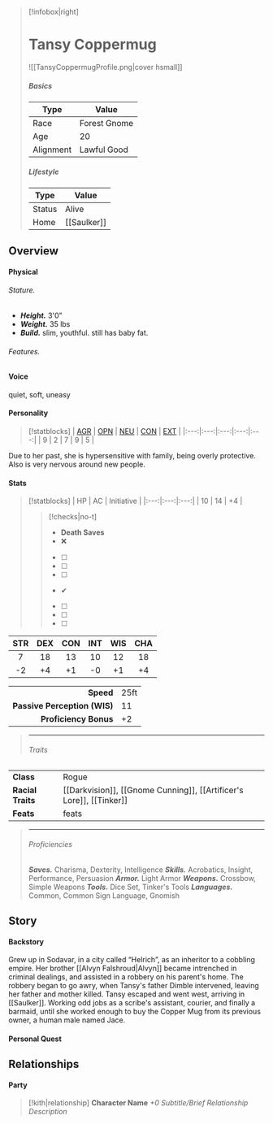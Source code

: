 > [!infobox|right]
> # Tansy Coppermug
> ![[TansyCoppermugProfile.png|cover hsmall]]
> 
> ##### Basics
> | Type | Value |
> | ---- | ---- |
> | Race | Forest Gnome |
> | Age | 20 |
> | Alignment | Lawful Good |
> 
> ##### Lifestyle
> | Type | Value |
> | ---- | ---- |
> | Status | Alive |
> | Home | [[Saulker]] |

## Overview
#### Physical
###### Stature.
- ***Height.*** 3'0"
- ***Weight.*** 35 lbs
- ***Build.*** slim, youthful. still has baby fat. 

###### Features.

#### Voice
quiet, soft, uneasy
#### Personality
> [!statblocks]
> | [AGR](https://www.psychologytoday.com/ca/basics/agreeableness) | [OPN](https://www.psychologytoday.com/ca/basics/openness) | [NEU](https://www.psychologytoday.com/ca/basics/neuroticism) | [CON](https://www.psychologytoday.com/ca/basics/conscientiousness) | [EXT](https://www.psychologytoday.com/ca/basics/extroversion) |
|:---:|:---:|:---:|:---:|:---:|
| 9 | 2 | 7 | 9 | 5 |

Due to her past, she is hypersensitive with family, being overly protective. Also is very nervous around new people.
#### Stats
> [!statblocks]
| HP | AC | Initiative |
|:---:|:---:|:---:|
| 10 | 14 | +4 |
>> [!checks|no-t] 
>> - **Death Saves**
>>	- ❌
>>	- [ ] 
>>	- [ ] 
>>	- [ ] 
>>	- ✔
>>	- [ ] 
>>	- [ ] 
>>	- [ ] 
>>
>
| STR | DEX | CON | INT | WIS | CHA |
|:---:|:---:|:---:|:---:|:---:|:---:|
| 7 | 18 | 13 | 10 | 12 | 18 |
| -2 | +4 | +1 | -0 | +1 | +4 | **Mod** |
> 
|  |  |
| ---:|:--- |
| **Speed** | 25ft |
| **Passive Perception (WIS)** | 11 |
| **Proficiency Bonus** | +2 |
>
> ---
>
> ###### Traits
| | |
| --- | --- |
| **Class** | Rogue |
| **Racial Traits** | [[Darkvision]], [[Gnome Cunning]], [[Artificer's Lore]], [[Tinker]] |
| **Feats** | feats |
> ---
> 
> ###### Proficiencies
> ***Saves.***
> Charisma, Dexterity, Intelligence
> ***Skills.***
> Acrobatics, Insight, Performance, Persuasion
> ***Armor.***
> Light Armor
> ***Weapons.***
> Crossbow, Simple Weapons
> ***Tools.***
> Dice Set, Tinker's Tools
> ***Languages.***
> Common, Common Sign Language, Gnomish

## Story
#### Backstory
Grew up in Sodavar, in a city called “Helrich”, as an inheritor to a cobbling empire. Her brother [[Alvyn Falshroud|Alvyn]] became intrenched in criminal dealings, and assisted in a robbery on his parent's home. The robbery began to go awry, when Tansy's father Dimble intervened, leaving her father and mother killed. Tansy escaped and went west, arriving in [[Saulker]]. Working odd jobs as a scribe's assistant, courier, and finally a barmaid, until she worked enough to buy the Copper Mug from its previous owner, a human male named Jace.

#### Personal Quest

## Relationships
#### Party
> [!kith|relationship] **Character Name** _+0 Subtitle/Brief Relationship Description_